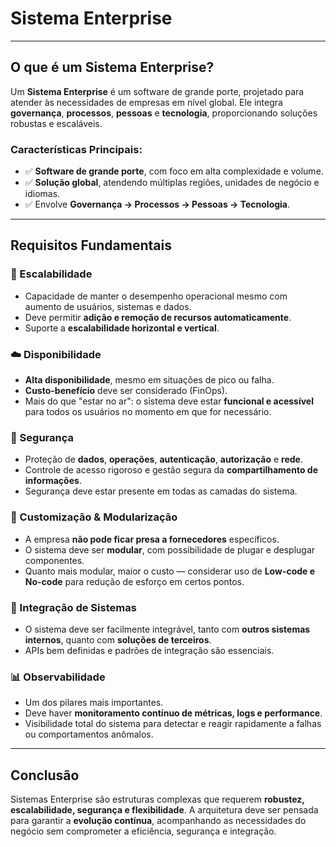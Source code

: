 # Sistema Enterprise

---

## O que é um Sistema Enterprise?

Um **Sistema Enterprise** é um software de grande porte, projetado para atender às necessidades de empresas em nível global. Ele integra **governança**, **processos**, **pessoas** e **tecnologia**, proporcionando soluções robustas e escaláveis.

### Características Principais:

- ✅ **Software de grande porte**, com foco em alta complexidade e volume.
- ✅ **Solução global**, atendendo múltiplas regiões, unidades de negócio e idiomas.
- ✅ Envolve **Governança → Processos → Pessoas → Tecnologia**.

---

## Requisitos Fundamentais

### 🔄 Escalabilidade

- Capacidade de manter o desempenho operacional mesmo com aumento de usuários, sistemas e dados.
- Deve permitir **adição e remoção de recursos automaticamente**.
- Suporte a **escalabilidade horizontal e vertical**.

### ☁️ Disponibilidade

- **Alta disponibilidade**, mesmo em situações de pico ou falha.
- **Custo-benefício** deve ser considerado (FinOps).
- Mais do que "estar no ar": o sistema deve estar **funcional e acessível** para todos os usuários no momento em que for necessário.

### 🔐 Segurança

- Proteção de **dados**, **operações**, **autenticação**, **autorização** e **rede**.
- Controle de acesso rigoroso e gestão segura da **compartilhamento de informações**.
- Segurança deve estar presente em todas as camadas do sistema.

### 🧩 Customização & Modularização

- A empresa **não pode ficar presa a fornecedores** específicos.
- O sistema deve ser **modular**, com possibilidade de plugar e desplugar componentes.
- Quanto mais modular, maior o custo — considerar uso de **Low-code e No-code** para redução de esforço em certos pontos.

### 🔗 Integração de Sistemas

- O sistema deve ser facilmente integrável, tanto com **outros sistemas internos**, quanto com **soluções de terceiros**.
- APIs bem definidas e padrões de integração são essenciais.

### 📊 Observabilidade

- Um dos pilares mais importantes.
- Deve haver **monitoramento contínuo de métricas, logs e performance**.
- Visibilidade total do sistema para detectar e reagir rapidamente a falhas ou comportamentos anômalos.

---

## Conclusão

Sistemas Enterprise são estruturas complexas que requerem **robustez, escalabilidade, segurança e flexibilidade**. A arquitetura deve ser pensada para garantir a **evolução contínua**, acompanhando as necessidades do negócio sem comprometer a eficiência, segurança e integração.
